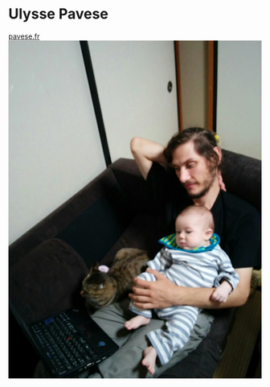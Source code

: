 # Ulysse Pavese

[pavese.fr](https://pavese.fr)
![Ulysse Guillaume et Leia](IMG_20150907_153142.webp)
